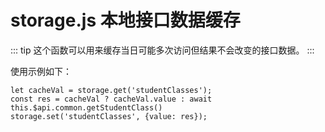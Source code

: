 # storage.js 本地接口数据缓存

::: tip
这个函数可以用来缓存当日可能多次访问但结果不会改变的接口数据。
:::

使用示例如下：
```
let cacheVal = storage.get('studentClasses');
const res = cacheVal ? cacheVal.value : await this.$api.common.getStudentClass()
storage.set('studentClasses', {value: res});

```